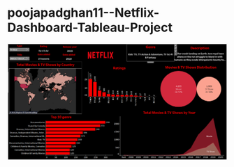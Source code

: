 # poojapadghan11--Netflix-Dashboard-Tableau-Project
![image alt](https://github.com/poojapadghan11/poojapadghan11--Netflix-Dashboard-Tableau-Project/blob/8f725361c117ef523ba1541d451d326d9b95bb85/Netflix_Dasboard_Tableau.png)
